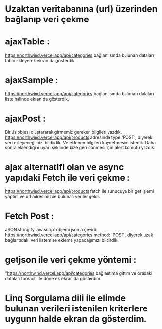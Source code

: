 # Uzaktan veritabanına (url) üzerinden bağlanıp veri çekme 

# ajaxTable : 

https://northwind.vercel.app/api/categories bağlantısında bulunan  dataları tablo ekleyerek ekran da gösterdik.

# ajaxSample : 

https://northwind.vercel.app/api/categories bağlantısında bulunan  dataları liste halinde ekran da gösterdik.

# ajaxPost : 

Bir Js objesi oluştararak girmemiz gereken bilgileri yazdık. 
https://northwind.vercel.app/api/products adresinde  type:'POST', diyerek veri ekleyeceğimizi bildirdik.
Ve eklenen bilgileri kaydetmesini istedik. Daha sonra eklendiğini uyarı şeklinde bize geri dönmesi için alert komutu yazdık.

# ajax alternatifi olan ve async yapıdaki Fetch ile veri çekme :

https://northwind.vercel.app/api/products
fetch ile sunucuya bir get işlemi yaptım ve url adresimizde bulunan veriler geldi.

# Fetch Post : 

JSON.stringify javascript objemi json a çevirdi.
https://northwind.vercel.app/api/categories
 method: 'POST', diyerek uzak bağlantıdaki veri listemize ekleme yapacağımızı bildirdik.

# getjson ile veri çekme yöntemi : 

"https://northwind.vercel.app/api/categories bağlantıma gittim ve oradaki dataları foreach ile dönerek ekran da gösterdim.


# Linq Sorgulama dili ile elimde bulunan verileri istenilen kriterlere uygunn halde ekran da gösterdim.